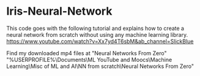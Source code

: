 # Iris-Neural-Network

This code goes with the following tutorial and explains how to create a 
neural network from scratch without using any machine learning library.
https://www.youtube.com/watch?v=Xx7yd4T6sbM&ab_channel=SlickBlue

Find my downloaded mp4 files at "Neural Networks From Zero"
"%USERPROFILE%\Documents\ML YouTube and Moocs\Machine Learning\Misc of ML and AI\NN from scratch\Neural Networks From Zero" 